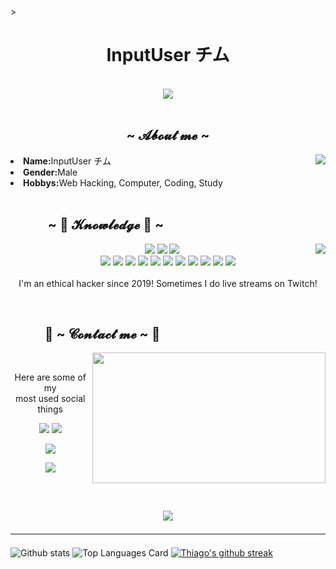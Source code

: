 <body>
  > <h1 align="center"> InputUser <b>チム</b> </h1>
<br>
<div align="center">
<img src="https://onlyoneonrails.w3spaces.com/github_images/200w.gif">
</div>
<br>
<div>
<h2 align="center"> ~ 𝓐𝓫𝓸𝓾𝓽 𝓶𝓮  ~</h2>
<img src="https://64.media.tumblr.com/e1f1c97123ae217eb731500e502e0083/tumblr_n9dxcikmIU1qc9zfzo7_r1_250.gif" align="right">
<li>
<b>Name:</b>InputUser チム</li>
<li>
<b>Gender:</b>Male
</li>
<li>
<b>Hobbys:</b>Web Hacking, Computer, Coding, Study
</li>
<br>
</div>
<div>
<h2 align="left">            ~ 📇 𝓚𝓷𝓸𝔀𝓵𝓮𝓭𝓰𝓮 📇 ~</h2>
<p>
<img src="https://i.pinimg.com/originals/8d/4b/77/8d4b77c44b7a68c0fd609411e2c0ec3c.gif" align="right">
</div>
<div>
<p align="center"><img src="https://img.shields.io/badge/Go-00ADD8?style=for-the-badge&logo=go&logoColor=white"/> 
<img src="https://img.shields.io/badge/html5%20-%23E34F26.svg?&style=for-the-badge&logo=html5&logoColor=white"/> 
<img src="https://img.shields.io/badge/css3%20-%231572B6.svg?&style=for-the-badge&logo=css3&logoColor=white"/><br>
<img src="https://img.shields.io/badge/node.js%20-%2343853D.svg?&style=for-the-badge&logo=node.js&logoColor=white"/>
<img src="https://img.shields.io/badge/javascript%20-%23323330.svg?&style=for-the-badge&logo=javascript&logoColor=%23F7DF1E"/> 
<img src="https://img.shields.io/badge/git%20-%23F05033.svg?&style=for-the-badge&logo=git&logoColor=white"/>
<img src="https://img.shields.io/badge/MySQL-00000F?style=for-the-badge&logo=mysql&logoColor=white"/>  
<img src="https://img.shields.io/badge/C-00599C?style=for-the-badge&logo=c&logoColor=white"/> 
<img src="https://img.shields.io/badge/C%2B%2B-00599C?style=for-the-badge&logo=c%2B%2B&logoColor=white"/> 
<img src="https://img.shields.io/badge/C%23-239120?style=for-the-badge&logo=c-sharp&logoColor=white"/> 
<img src="https://img.shields.io/badge/Ruby-CC342D?style=for-the-badge&logo=ruby&logoColor=white"/> 
<img src="https://img.shields.io/badge/Python-14354C?style=for-the-badge&logo=python&logoColor=white"/> 
<img src="https://img.shields.io/badge/.NET-5C2D91?style=for-the-badge&logo=.net&logoColor=white"/>  
<img src="https://img.shields.io/badge/Windows-0078D6?style=for-the-badge&logo=windows&logoColor=white"/>
  <br><br>
I'm  an ethical hacker since 2019! 
Sometimes I do live streams on Twitch!
</p>
<br>
<h2>           📝 ~ 𝓒𝓸𝓷𝓽𝓪𝓬𝓽 𝓶𝓮 ~ 📝</h2>
<img src="https://i.imgur.com/KXx0cCx.gif" align="right" width="373.5px" height="208.5px">
<br>
<p align="center">Here are some of my <br>
most used social things </p>
<p align="center"><a href="https://twitter.com/ThiagoShow__" target="_blank"><img src="https://img.shields.io/badge/Thigas%20-%231DA1F2.svg?&style=for-the-badge&logo=Twitter&logoColor=white"/></a> <a href="https://discord.gg/4atYGUENhq" target="_blank"><img src="https://img.shields.io/badge/Templo do Thigas%20-%237289DA.svg?&style=for-the-badge&logo=discord&logoColor=white"/></a></p>
<p align="center"><a href="https://www.twitch.tv/thiago_show_" target="_blank"><img src="https://img.shields.io/badge/ThiagoShow%20-%239146FF.svg?&style=for-the-badge&logo=Twitch&logoColor=white"/></a></p>
<p align="center"><a href="https://www.instagram.com/thigas_ofc/" target="_blank"><img src="https://img.shields.io/badge/IG THIGAS-E4405F?style=for-the-badge&logo=instagram&logoColor=white"/></a></p>
</div>
<br>
<div>
<h2 align="center" ~ 𝓣𝓱𝓪𝓷𝓴𝓼 𝓯𝓸𝓻 𝓻𝓮𝓪𝓭𝓲𝓷𝓰! ~</h2>
<div align="center">
<img src="https://thumbs.gfycat.com/ElderlyNiceIsopod-size_restricted.gif">

</div>
<hr>
</div>
</div>
</body>

![Github stats](https://github-readme-stats.vercel.app/api?username=ThiagoShow&theme=highcontrast&show_icons=true&count_private=true)
![Top Languages Card](https://github-readme-stats.vercel.app/api/top-langs/?username=ThiagoShow)
[![Thiago's github streak](https://github-readme-streak-stats.herokuapp.com/?user=ThiagoShow&theme=dark)](https://github.com/DenverCoder1/github-readme-streak-stats)
